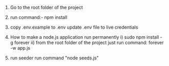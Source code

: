 
1) Go to the root folder of the project 

2) run command:- npm install 

3) copy .env.example to .env 
    update .env file to live credentials

4) How to make a node.js application run permanently 
    i) sudo npm install -g forever
    ii) from the root folder of the project just run command: forever -w app.js


5) run seeder 
   run command  "node seeds.js"